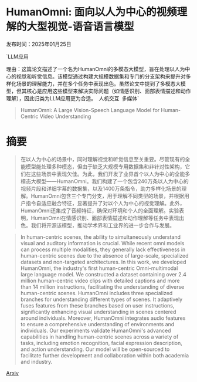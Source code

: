 # HumanOmni: 面向以人为中心的视频理解的大型视觉-语音语言模型

发布时间：2025年01月25日

`LLM应用

理由：这篇论文描述了一个名为HumanOmni的多模态大模型，旨在处理以人为中心的视觉和听觉信息。该模型通过构建大规模数据集和专门的分支架构来提升对多样化场景的理解能力，并在多个任务中表现出色。虽然论文中提到了多模态大模型，但其核心是应用这些模型来解决实际问题（如情感识别、面部表情描述和动作理解），因此归类为LLM应用更为合适。` `人机交互` `多媒体`

> HumanOmni: A Large Vision-Speech Language Model for Human-Centric Video Understanding

# 摘要

> 在以人为中心的场景中，同时理解视觉和听觉信息至关重要。尽管现有的全能模型能处理多种模态，但由于缺乏大规模专用数据集和非针对性架构，它们在这些场景中表现欠佳。为此，我们开发了业界首个以人为中心的全能多模态大模型——HumanOmni。我们构建了一个包含240万条以人为中心的视频片段和详细字幕的数据集，以及1400万条指令，助力多样化场景的理解。HumanOmni包含三个专门分支，用于理解不同类型的场景，并根据用户指令自适应融合特征，显著提升了对以个人为中心的视觉理解。此外，HumanOmni还集成了音频特征，确保对环境和个人的全面理解。实验表明，HumanOmni在情感识别、面部表情描述和动作理解等任务中表现出色。我们将开源该模型，推动学术界和工业界的进一步合作与发展。

> In human-centric scenes, the ability to simultaneously understand visual and auditory information is crucial. While recent omni models can process multiple modalities, they generally lack effectiveness in human-centric scenes due to the absence of large-scale, specialized datasets and non-targeted architectures. In this work, we developed HumanOmni, the industry's first human-centric Omni-multimodal large language model. We constructed a dataset containing over 2.4 million human-centric video clips with detailed captions and more than 14 million instructions, facilitating the understanding of diverse human-centric scenes. HumanOmni includes three specialized branches for understanding different types of scenes. It adaptively fuses features from these branches based on user instructions, significantly enhancing visual understanding in scenes centered around individuals. Moreover, HumanOmni integrates audio features to ensure a comprehensive understanding of environments and individuals. Our experiments validate HumanOmni's advanced capabilities in handling human-centric scenes across a variety of tasks, including emotion recognition, facial expression description, and action understanding. Our model will be open-sourced to facilitate further development and collaboration within both academia and industry.

[Arxiv](https://arxiv.org/abs/2501.15111)